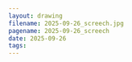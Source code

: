 ```yaml
---
layout: drawing
filename: 2025-09-26_screech.jpg
pagename: 2025-09-26_screech
date: 2025-09-26
tags:
---
```

